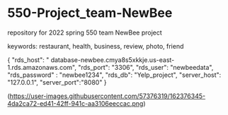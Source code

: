 # 550-Project_team-NewBee
repository for 2022 spring 550 team NewBee project

keywords: restaurant, health, business, review, photo, friend

{
    "rds_host": " database-newbee.cmya8s5xkkje.us-east-1.rds.amazonaws.com",
    "rds_port": "3306",
    "rds_user": "newbeedata",
    "rds_password" : "newbee1234",
    "rds_db": "Yelp_project",
    "server_host": "127.0.0.1",
    "server_port":"8080"
}

(https://user-images.githubusercontent.com/57376319/162376345-4da2ca72-ed41-42ff-941c-aa3106eeccac.png)

